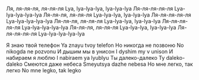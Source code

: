 Ля, ля-ля-ля, ля-ля-ля
Lya, lya-lya-lya, lya-lya-lya
Ля-ля-ля-ля-ля
Lya-lya-lya-lya-lya
Ля-ля-ля, ля-ля-ля
Lya-lya-lya, lya-lya-lya
Ля-ля-ля-ля-ля
Lya-lya-lya-lya-lya
Ля-ля-ля, ля-ля-ля
Lya-lya-lya, lya-lya-lya
Ля-ля-ля-ля-ля
Lya-lya-lya-lya-lya
Ля-ля-ля, ля-ля-ля
Lya-lya-lya, lya-lya-lya
Ля-ля-ля-ля-ля
Lya-lya-lya-lya-lya

Я знаю твой телефон
Ya znayu tvoy telefon
Но никогда не позвоню
No nikogda ne pozvonu
И дышим мы в унисон
I dyshim my v unison
И набираем я люблю
I nabiraem ya lyublyu
Ты далеко-далеко
Ty daleko-daleko
Смеются даже небеса
Smeyutsya dazhe nebesa
Но мне легко, так легко
No mne legko, tak legko
